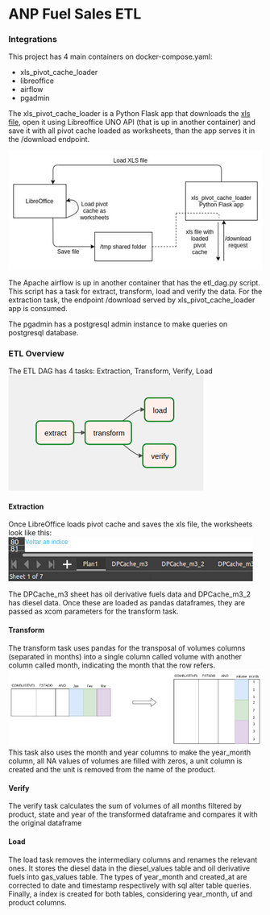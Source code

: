 # ANP Fuel Sales ETL

### Integrations
This project has 4 main containers on docker-compose.yaml:
  - xls_pivot_cache_loader
  - libreoffice
  - airflow
  - pgadmin

The xls_pivot_cache_loader is a Python Flask app that downloads the [xls file](http://www.anp.gov.br/arquivos/dados-estatisticos/vendas-combustiveis/vendas-combustiveis-m3.xls), open it using Libreoffice UNO API (that is up in another container) and save it with all pivot cache loaded as worksheets, than the app serves it in the /download endpoint.

![](https://github.com/dmeneguin/data-engineering-test/blob/master/images/integration-diagram-libreoffice.jpg)

The Apache airflow is up in another container that has the etl_dag.py script. This script has a task for extract, transform, load and verify the data. For the extraction task, the endpoint /download served by xls_pivot_cache_loader app is consumed.

The pgadmin has a postgresql admin instance to make queries on postgresql database.

### ETL Overview
The ETL DAG has 4 tasks: Extraction, Transform, Verify, Load
![](https://github.com/dmeneguin/data-engineering-test/blob/master/images/diagram-airflow-tasks.png)
#### Extraction
Once LibreOffice loads pivot cache and saves the xls file, the worksheets look like this:
![](https://github.com/dmeneguin/data-engineering-test/blob/master/images/worksheets.png)

The DPCache_m3 sheet has oil derivative fuels data and DPCache_m3_2 has diesel data. Once these are loaded as pandas dataframes, they are passed as xcom parameters for the transform task.
#### Transform
The transform task uses pandas for the transposal of volumes columns (separated in months) into a single column called volume with another column called month, indicating the month that the row refers.
![](https://github.com/dmeneguin/data-engineering-test/blob/master/images/transform_task.jpg)
This task also uses the month and year columns to make the year_month column, all NA values of volumes are filled with zeros, a unit column is created and the unit is removed from the name of the product.
#### Verify
The verify task calculates the sum of volumes of all months filtered by product, state and year of the transformed dataframe and compares it with the original dataframe
#### Load
The load task removes the intermediary columns and renames the relevant ones. It stores the diesel data in the diesel_values table and oil derivative fuels into gas_values table. The types of year_month and created_at are corrected to date and timestamp respectively with sql alter table queries. Finally, a index is created for both tables, considering year_month, uf and product columns.

